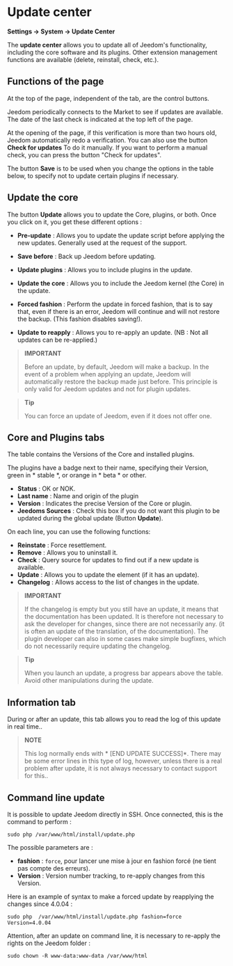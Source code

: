 # Update center
**Settings → System → Update Center**


The **update center** allows you to update all of Jeedom&#39;s functionality, including the core software and its plugins.
Other extension management functions are available (delete, reinstall, check, etc.).


## Functions of the page

At the top of the page, independent of the tab, are the control buttons.

Jeedom periodically connects to the Market to see if updates are available. The date of the last check is indicated at the top left of the page.

At the opening of the page, if this verification is more than two hours old, Jeedom automatically redo a verification.
You can also use the button **Check for updates** To do it manually.
If you want to perform a manual check, you can press the button "Check for updates".

The button **Save** is to be used when you change the options in the table below, to specify not to update certain plugins if necessary.

## Update the core

The button **Update** allows you to update the Core, plugins, or both.
Once you click on it, you get these different options :
- **Pre-update** : Allows you to update the update script before applying the new updates. Generally used at the request of the support.
- **Save before** : Back up Jeedom before updating.
- **Update plugins** : Allows you to include plugins in the update.
- **Update the core** : Allows you to include the Jeedom kernel (the Core) in the update.

- **Forced fashion** : Perform the update in forced fashion, that is to say that, even if there is an error, Jeedom will continue and will not restore the backup. (This fashion disables saving!).
- **Update to reapply** : Allows you to re-apply an update. (NB : Not all updates can be re-applied.)

> **IMPORTANT**
>
> Before an update, by default, Jeedom will make a backup. In the event of a problem when applying an update, Jeedom will automatically restore the backup made just before. This principle is only valid for Jeedom updates and not for plugin updates.

> **Tip**
>
> You can force an update of Jeedom, even if it does not offer one.

## Core and Plugins tabs

The table contains the Versions of the Core and installed plugins.

The plugins have a badge next to their name, specifying their Version, green in * stable *, or orange in * beta * or other.

- **Status** : OK or NOK.
- **Last name** : Name and origin of the plugin
- **Version** : Indicates the precise Version of the Core or plugin.
- **Jeedoms Sources** : Check this box if you do not want this plugin to be updated during the global update (Button **Update**).

On each line, you can use the following functions:

- **Reinstate** : Force resettlement.
- **Remove** : Allows you to uninstall it.
- **Check** : Query source for updates to find out if a new update is available.
- **Update** : Allows you to update the element (if it has an update).
- **Changelog** : Allows access to the list of changes in the update.

> **IMPORTANT**
>
> If the changelog is empty but you still have an update, it means that the documentation has been updated. It is therefore not necessary to ask the developer for changes, since there are not necessarily any. (it is often an update of the translation, of the documentation).
> The plugin developer can also in some cases make simple bugfixes, which do not necessarily require updating the changelog.

> **Tip**
>
> When you launch an update, a progress bar appears above the table. Avoid other manipulations during the update.

## Information tab

During or after an update, this tab allows you to read the log of this update in real time..

> **NOTE**
>
> This log normally ends with * [END UPDATE SUCCESS]*. There may be some error lines in this type of log, however, unless there is a real problem after update, it is not always necessary to contact support for this..

## Command line update

It is possible to update Jeedom directly in SSH.
Once connected, this is the command to perform :

```sudo php /var/www/html/install/update.php```

The possible parameters are :

- **fashion** : `force`, pour lancer une mise à jour en fashion forcé (ne tient pas compte des erreurs).
- **Version** : Version number tracking, to re-apply changes from this Version.

Here is an example of syntax to make a forced update by reapplying the changes since 4.0.04 :

```sudo php  /var/www/html/install/update.php fashion=force Version=4.0.04```

Attention, after an update on command line, it is necessary to re-apply the rights on the Jeedom folder :

```sudo chown -R www-data:www-data /var/www/html```
